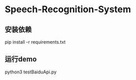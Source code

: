 # Speech-Recognition-System
## 安装依赖
pip install -r requirements.txt
## 运行demo
python3 testBaiduApi.py
